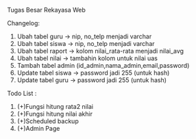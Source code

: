 Tugas Besar Rekayasa Web

Changelog:
1. Ubah tabel guru -> nip, no_telp menjadi varchar
2. Ubah tabel siswa -> nip, no_telp menjadi varchar
3. Ubah tabel raport -> kolom nilai_rata-rata menjadi nilai_avg
4. Ubah tabel nilai -> tambahin kolom untuk nilai uas
5. Tambah tabel admin (id_admin,nama_admin,email,password)
6. Update tabel siswa -> password jadi 255 (untuk hash)
7. Update tabel guru -> password jadi 255 (untuk hash)

Todo List :
1. (+)Fungsi hitung rata2 nilai
2. (+)Fungsi hitung nilai akhir
3. (+)Scheduled backup
4. (+)Admin Page